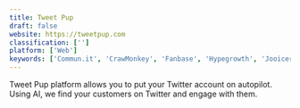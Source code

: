 ```yaml
---
title: Tweet Pup
draft: false 
website: https://tweetpup.com
classification: ['']
platform: ['Web']
keywords: ['Commun.it', 'CrawMonkey', 'Fanbase', 'Hypegrowth', 'Jooicer', 'Narrow', 'Owlead', 'PromoRepublic', 'Rarog', 'Social Quant', 'SocialNourish', 'SocialOomph', 'Tweepi', 'Tweet Activity Dashboard', 'Tweet Archivist', 'TweetDeck', 'TweetFavy', 'TweetFull', 'TweetPilot', 'twiends']
---
```

Tweet Pup platform allows you to put your Twitter account on autopilot. Using AI, we find your customers on Twitter​ and engage with them.